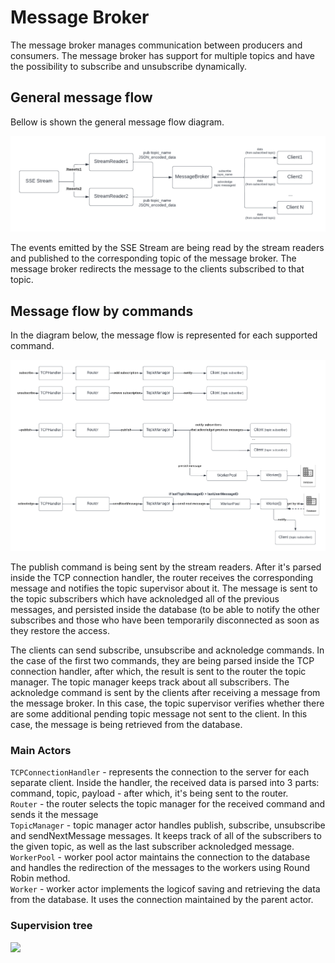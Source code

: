 # Message Broker

The message broker manages communication between producers and consumers. The message broker has support for multiple topics and have the possibility to subscribe and unsubscribe dynamically.

## General message flow

Bellow is shown the general message flow diagram.

<img src="images/GeneralMessageFlow.png"/>

The events emitted by the SSE Stream are being read by the stream readers and published to the corresponding topic of the message broker. The message broker redirects the message
to the clients subscribed to that topic.



## Message flow by commands

In the diagram below, the message flow is represented for each supported command.

<img src="images/EventsMessageFlow.png"/>

The publish command is being sent by the stream readers. After it's parsed inside the TCP connection handler, the router receives the corresponding message and
notifies the topic supervisor about it. The message is sent to the topic subscribers which have acknoledged all of the previous messages, and persisted inside the database (to be able
to notify the other subscribes and those who have been temporarily disconnected as soon as they restore the access.

The clients can send subscribe, unsubscribe and acknoledge commands. In the case of the first two commands, they are being parsed inside the TCP connection handler, after which, the result
is sent to the router the topic manager. The topic manager keeps track about all subscribers. The acknoledge command is sent by the clients after receiving a message from the 
message broker. In this case, the topic supervisor verifies whether there are some additional pending topic message not sent to the client. In this case, the message is being retrieved 
from the database.

### Main Actors
```TCPConnectionHandler``` - represents the connection to the server for each separate client. Inside the handler, the received data is parsed into 3 parts: command, topic, payload - after which, it's being sent to the router.</br>
```Router``` - the router selects the topic manager for the received command and sends it the message</br>
```TopicManager``` - topic manager actor handles publish, subscribe, unsubscribe and sendNextMessage messages. It keeps track of all of the subscribers to the given topic, as well as the last subscriber acknoledged message.</br>
```WorkerPool``` - worker pool actor maintains the connection to the database and handles the redirection of the messages to the workers using Round Robin method.</br>
```Worker``` - worker actor implements the logicof saving and retrieving the data from the database. It uses the connection maintained by the parent actor.


### Supervision tree
<img src="images/SupervisionTree2.0.png"/>
